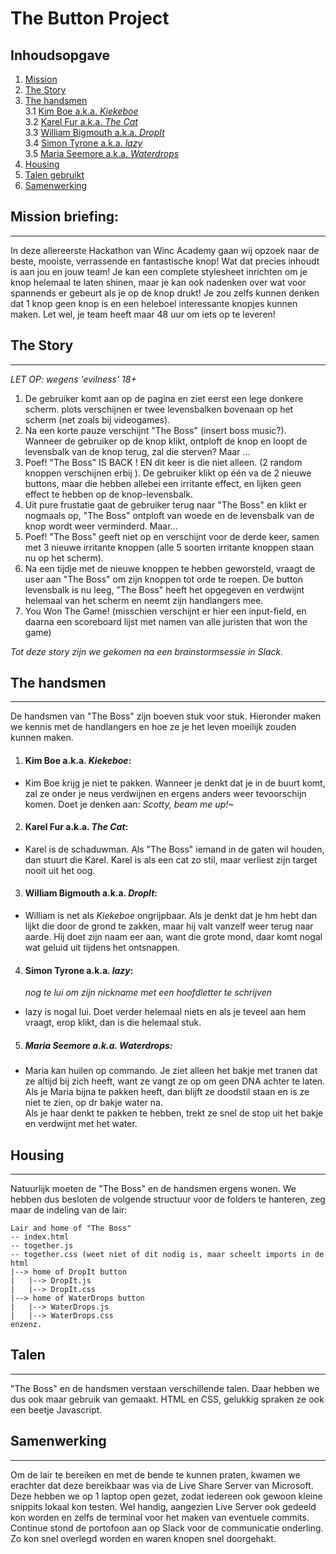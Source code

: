 # The Button Project

## Inhoudsopgave 
1. [Mission](#mission-briefing)
2. [The Story](#the-story)
3. [The handsmen](#the-handsmen)  
  3.1 [Kim Boe a.k.a. *Kiekeboe*](#kim-boe-a.k.a.-*kiekeboe*)  
  3.2 [Karel Fur a.k.a. *The Cat*](#karel-fur-a.k.a.-*the-cat*)  
  3.3 [William Bigmouth a.k.a. *DropIt*](#william-bigmouth-a.k.a.-*dropit*)  
  3.4 [Simon Tyrone a.k.a. *lazy*](#simon-tyrone-a.k.a.-*lazy*)  
  3.5 [Maria Seemore a.k.a. *Waterdrops*](#maria-seemore-a.k.a.-*waterdrops*)
4. [Housing](#housing)
5. [Talen gebruikt](#talen)
6. [Samenwerking](#samenwerking)

## Mission briefing:
---
In deze allereerste Hackathon van Winc Academy gaan wij opzoek naar de beste, mooiste, verrassende en fantastische knop! Wat dat precies inhoudt is aan jou en jouw team! Je kan een complete stylesheet inrichten om je knop helemaal te laten shinen, maar je kan ook nadenken over wat voor spannends er gebeurt als je op de knop drukt! Je zou zelfs kunnen denken dat 1 knop geen knop is en een heleboel interessante knopjes kunnen maken. Let wel, je team heeft maar 48 uur om iets op te leveren!

## The Story
---
*LET OP: wegens 'evilness' 18+*
1. De gebruiker komt aan op de pagina en ziet eerst een lege donkere scherm. plots verschijnen er twee levensbalken bovenaan op het scherm (net zoals bij videogames).  
2. Na een korte pauze verschijnt "The Boss" (insert boss music?). Wanneer de gebruiker op de knop klikt, ontploft de knop en loopt de levensbalk van de knop terug, zal die sterven? Maar ...
3. Poef! "The Boss" IS BACK ! EN dit keer is die niet alleen. (2 random knoppen verschijnen erbij ). De gebruiker klikt op één va de 2 nieuwe buttons, maar die hebben allebei een irritante effect, en lijken geen effect te hebben op de knop-levensbalk.
4. Uit pure frustatie gaat de gebruiker terug naar "The Boss" en klikt er nogmaals op, "The Boss" ontploft van woede en de levensbalk van de knop wordt weer verminderd. Maar...
5. Poef! "The Boss" geeft niet op en verschijnt voor de derde keer, samen met 3 nieuwe irritante knoppen (alle 5 soorten irritante knoppen staan nu op het scherm).
6. Na een tijdje met de nieuwe knoppen te hebben geworsteld, vraagt de user aan "The Boss" om zijn knoppen tot orde te roepen. De button levensbalk is nu leeg, "The Boss" heeft het opgegeven en verdwijnt helemaal van het scherm en neemt zijn handlangers mee.
7. You Won The Game! (misschien verschijnt er hier een input-field, en daarna een scoreboard lijst met namen van alle juristen that won the game)

*Tot deze story zijn we gekomen na een brainstormsessie in Slack.*

## The handsmen
--- 
De handsmen van "The Boss" zijn boeven stuk voor stuk. Hieronder maken we kennis met de handlangers en hoe ze je het leven moeilijk zouden kunnen maken.
1. #### Kim Boe a.k.a. *Kiekeboe*:
  - Kim Boe krijg je niet te pakken. Wanneer je denkt dat je in de buurt komt, zal ze onder je neus verdwijnen en ergens anders weer tevoorschijn komen. Doet je denken aan: *Scotty, beam me up!~*

2. #### Karel Fur a.k.a. *The Cat*:
  - Karel is de schaduwman. Als "The Boss" iemand in de gaten wil houden, dan stuurt die Karel. Karel is als een cat zo stil, maar verliest zijn target nooit uit het oog.

3. #### William Bigmouth a.k.a. *DropIt*:
  - William is net als *Kiekeboe* ongrijpbaar. Als je denkt dat je hm hebt dan lijkt die door de grond te zakken, maar hij valt vanzelf weer terug naar aarde. Hij doet zijn naam eer aan, want die grote mond, daar komt nogal wat geluid uit tijdens het ontsnappen.

4. #### Simon Tyrone a.k.a. *lazy*:
    *nog te lui om zijn nickname met een hoofdletter te schrijven*
  - lazy is nogal lui. Doet verder helemaal niets en als je teveel aan hem vraagt, erop klikt, dan is die helemaal stuk.

5. ##### Maria Seemore a.k.a. *Waterdrops*:
  - Maria kan huilen op commando. Je ziet alleen het bakje met tranen dat ze altijd bij zich heeft, want ze vangt ze op om geen DNA achter te laten.  
  Als je Maria bijna te pakken heeft, dan blijft ze doodstil staan en is ze niet te zien, op dr bakje water na.  
  Als je haar denkt te pakken te hebben, trekt ze snel de stop uit het bakje en verdwijnt met het water.

## Housing
---
Natuurlijk moeten de "The Boss" en de handsmen ergens wonen. We hebben dus besloten de volgende structuur voor de folders te hanteren, zeg maar de indeling van de lair:
```
Lair and home of "The Boss"
-- index.html
-- together.js
-- together.css (weet niet of dit nodig is, maar scheelt imports in de html
|--> home of DropIt button
|   |--> DropIt.js
|   |--> DropIt.css
|--> home of WaterDrops button
|   |--> WaterDrops.js
|   |--> WaterDrops.css
enzenz.
```

## Talen
---
"The Boss" en de handsmen verstaan verschillende talen. Daar hebben we dus ook maar gebruik van gemaakt. HTML en CSS, gelukkig spraken ze ook een beetje Javascript.

## Samenwerking
---
Om de lair te bereiken en met de bende te kunnen praten, kwamen we erachter dat deze bereikbaar was via de Live Share Server van Microsoft. Deze hebben we op 1 laptop open gezet, zodat iedereen ook gewoon kleine snippits lokaal kon testen. Wel handig, aangezien Live Server ook gedeeld kon worden en zelfs de terminal voor het maken van eventuele commits.
Continue stond de portofoon aan op Slack voor de communicatie onderling. Zo kon snel overlegd worden en waren knopen snel doorgehakt.